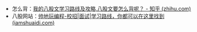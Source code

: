 - 怎么背：[我的八股文学习路线及攻略,八股文要怎么背呢？ - 知乎 (zhihu.com)](https://zhuanlan.zhihu.com/p/512209682)
- 八股网站：[帅地玩编程-校招|面试|学习路线，你都可以在这里找到 (iamshuaidi.com)](https://www.iamshuaidi.com/)
